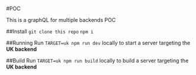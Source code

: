 #POC

This is a graphQL for multiple backends POC

##Install
`git clone this repo`
`npm i`

##Running
Run `TARGET=uk npm run dev` locally to start a server targeting the **UK backend**

##Build
Run `TARGET=uk npm run build` locally to build a server targeting the **UK backend**